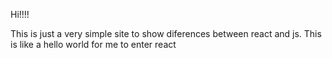 Hi!!!!

This is just a very simple site to show diferences between react and js. This is like a hello world for me to enter react
